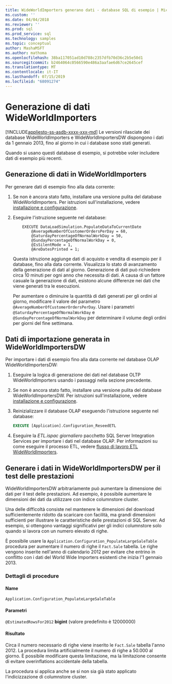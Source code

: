 ```yaml
---
title: WideWorldImporters generano dati - database SQL di esempio | Microsoft Docs
ms.custom: ''
ms.date: 04/04/2018
ms.reviewer: ''
ms.prod: sql
ms.prod_service: sql
ms.technology: samples
ms.topic: conceptual
author: MashaMSFT
ms.author: mathoma
ms.openlocfilehash: 38ba117051ad10d788c2357dfb70d36c2b5e50d1
ms.sourcegitcommit: b2464064c0566590e486a3aafae6d67ce2645cef
ms.translationtype: MT
ms.contentlocale: it-IT
ms.lasthandoff: 07/15/2019
ms.locfileid: "68091274"
---
```

# <a name="wideworldimporters-data-generation"></a>Generazione di dati WideWorldImporters
[!INCLUDE[appliesto-ss-asdb-xxxx-xxx-md](../includes/appliesto-ss-asdb-xxxx-xxx-md.md)]
Le versioni rilasciate dei database WideWorldImporters e WideWorldImportersDW dispongono i dati da 1 gennaio 2013, fino al giorno in cui i database sono stati generati.

Quando si usano questi database di esempio, si potrebbe voler includere dati di esempio più recenti.

## <a name="data-generation-in-wideworldimporters"></a>Generazione di dati in WideWorldImporters

Per generare dati di esempio fino alla data corrente:

1. Se non è ancora stato fatto, installare una versione pulita del database WideWorldImporters. Per istruzioni sull'installazione, vedere [installazione e configurazione](wide-world-importers-oltp-install-configure.md).
2. Eseguire l'istruzione seguente nel database:

    ```
        EXECUTE DataLoadSimulation.PopulateDataToCurrentDate
            @AverageNumberOfCustomerOrdersPerDay = 60,
            @SaturdayPercentageOfNormalWorkDay = 50,
            @SundayPercentageOfNormalWorkDay = 0,
            @IsSilentMode = 1,
            @AreDatesPrinted = 1;
    ```

    Questa istruzione aggiunge dati di acquisto e vendita di esempio per il database, fino alla data corrente. Visualizza lo stato di avanzamento della generazione di dati al giorno. Generazione di dati può richiedere circa 10 minuti per ogni anno che necessita di dati. A causa di un fattore casuale la generazione di dati, esistono alcune differenze nei dati che viene generati tra le esecuzioni.

    Per aumentare o diminuire la quantità di dati generati per gli ordini al giorno, modificare il valore del parametro `@AverageNumberOfCustomerOrdersPerDay`. Usare i parametri `@SaturdayPercentageOfNormalWorkDay` e `@SundayPercentageOfNormalWorkDay` per determinare il volume degli ordini per giorni del fine settimana.

## <a name="import-generated-data-in-wideworldimportersdw"></a>Dati di importazione generata in WideWorldImportersDW

Per importare i dati di esempio fino alla data corrente nel database OLAP WideWorldImportersDW:

1. Eseguire la logica di generazione dei dati nel database OLTP WideWorldImporters usando i passaggi nella sezione precedente.
2. Se non è ancora stato fatto, installare una versione pulita del database WideWorldImportersDW. Per istruzioni sull'installazione, vedere [installazione e configurazione](wide-world-importers-oltp-install-configure.md).
3. Reinizializzare il database OLAP eseguendo l'istruzione seguente nel database:

    ```sql
    EXECUTE [Application].Configuration_ReseedETL
    ```

4. Eseguire la *ETL.ispac giornaliero* pacchetto SQL Server Integration Services per importare i dati nel database OLAP. Per informazioni su come eseguire il processo ETL, vedere [flusso di lavoro ETL WideWorldImporters](wide-world-importers-perform-etl.md).

## <a name="generate-data-in-wideworldimportersdw-for-performance-testing"></a>Generare i dati in WideWorldImportersDW per il test delle prestazioni

WideWorldImportersDW arbitrariamente può aumentare la dimensione dei dati per il test delle prestazioni. Ad esempio, è possibile aumentare le dimensioni dei dati da utilizzare con indice columnstore cluster.

Una delle difficoltà consiste nel mantenere le dimensioni del download sufficientemente ridotto da scaricare con facilità, ma grandi dimensioni sufficienti per illustrare le caratteristiche delle prestazioni di SQL Server. Ad esempio, si ottengono vantaggi significativi per gli indici columnstore solo quando si lavora con un numero elevato di righe. 

È possibile usare la `Application.Configuration_PopulateLargeSaleTable` procedura per aumentare il numero di righe il `Fact.Sale` tabella. Le righe vengono inserite nell'anno di calendario 2012 per evitare che entrino in conflitto con i dati del World Wide Importers esistenti che inizia l'1 gennaio 2013.

### <a name="procedure-details"></a>Dettagli di procedure

#### <a name="name"></a>Name

    Application.Configuration_PopulateLargeSaleTable

#### <a name="parameters"></a>Parametri

  `@EstimatedRowsFor2012` **bigint** (valore predefinito è 12000000)

#### <a name="result"></a>Risultato

Circa il numero necessario di righe viene inserito le `Fact.Sale` tabella l'anno 2012. La procedura limita artificialmente il numero di righe a 50.000 al giorno. È possibile modificare questa limitazione, ma la limitazione consente di evitare overinflations accidentale della tabella.

La procedura si applica anche se si non sia già stato applicato l'indicizzazione di columnstore cluster.
